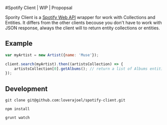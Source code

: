 #Spotify Client | WIP | Propopsal

Spority Client is a [Spotify Web API](https://developer.spotify.com/web-api/) wrapper for work with Collections and Entities.
It differs from the other clients becouse you don't have to work with JSON response, always the client will to return entity collections or entities.


## Example
```javascript
var myArtist = new Artist({name: 'Muse'});

client.search(myArtist).then((artistsCollection) => {
	artistsCollection[0].getAlbums(); // return a list of Albums entities
});
````

## Development
```git clone git@github.com:loverajoel/spotify-client.git```

```npm install```

```grunt watch```

